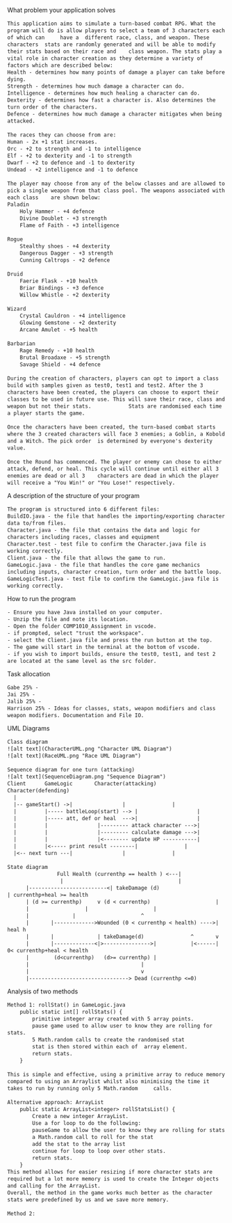 What problem your application solves

	This application aims to simulate a turn-based combat RPG. What the program will do is allow players to select a team of 3 characters each of which can 	have a 	different race, class, and weapon. These characters  stats are randomly generated and will be able to modify their stats based on their race and 	class weapon. The stats play a vital role in character creation as they determine a variety of factors which are described below:
	Health - determines how many points of damage a player can take before dying. 
	Strength - determines how much damage a character can do. 
	Intelligence - determines how much healing a character can do. 
	Dexterity - determines how fast a character is. Also determines the turn order of the characters.
	Defence - determines how much damage a character mitigates when being attacked. 

	The races they can choose from are:
	Human - 2x +1 stat increases.
	Orc - +2 to strength and -1 to intelligence
	Elf - +2 to dexterity and -1 to strength
	Dwarf - +2 to defence and -1 to dexterity
	Undead - +2 intelligence and -1 to defence

	The player may choose from any of the below classes and are allowed to pick a single weapon from that class pool. The weapons associated with each class 	are shown below:
	Paladin
		Holy Hammer - +4 defence
		Divine Doublet - +3 strength
		Flame of Faith - +3 intelligence

	Rogue
		Stealthy shoes - +4 dexterity
		Dangerous Dagger - +3 strength
		Cunning Caltrops - +2 defence

	Druid
		Faerie Flask - +10 health
		Briar Bindings - +3 defence
		Willow Whistle - +2 dexterity

	Wizard
		Crystal Cauldron - +4 intelligence
		Glowing Gemstone - +2 dexterity
		Arcane Amulet - +5 health

	Barbarian
		Rage Remedy - +10 health
		Brutal Broadaxe - +5 strength
		Savage Shield - +4 defence

	During the creation of characters, players can opt to import a class build with samples given as test0, test1 and test2. After the 3 characters have been created, the players can choose to export their classes to be used in future use. This will save their race, class and weapon but not their stats. 			Stats are randomised each time a player starts the game.

	Once the characters have been created, the turn-based combat starts where the 3 created characters will face 3 enemies; a Goblin, a Kobold and a Witch. The pick order 	is determined by everyone's dexterity value. 

	Once the Round has commenced. The player or enemy can chose to either attack, defend, or heal. This cycle will continue until either all 3 enemies are dead or all 3 	characters are dead in which the player will receive a "You Win!" or "You Lose!" respectively. 



A description of the structure of your program

	The program is structured into 6 different files:
	BuildIO.java - the file that handles the importing/exporting character data to/from files. 
	Character.java - the file that contains the data and logic for characters including races, classes and equipment
 	Character.test - test file to confirm the Character.java file is working correctly.
	Client.java - the file that allows the game to run.
	GameLogic.java - the file that handles the core game mechanics including inputs, character creation, turn order and the battle loop. 
	GameLogicTest.java - test file to confirm the GameLogic.java file is working correctly.
 
How to run the program

	- Ensure you have Java installed on your computer.
	- Unzip the file and note its location.
	- Open the folder COMP1010_Assignment in vscode.
	- if prompted, select "trust the workspace".
	- select the Client.java file and press the run button at the top.
	- The game will start in the terminal at the bottom of vscode.
	- if you wish to import builds, ensure the test0, test1, and test 2 are located at the same level as the src folder. 

Task allocation 

	Gabe 25% - 
	Jai 25% - 
	Jalib 25% - 
	Harrison 25% - Ideas for classes, stats, weapon modifiers and class weapon modifiers. Documentation and File IO.

UML Diagrams

	Class diagram
	![alt text](CharacterUML.png "Character UML Diagram") 
	![alt text](RaceUML.png "Race UML Diagram")

	Sequence diagram for one turn (attacking)
 	![alt text](SequenceDiagram.png "Sequence Diagram")
	Client		GameLogic		Character(attacking)		Character(defending)
	  |
	  |-- gameStart() ->|				 |				 |
	  |		    |----- battleLoop(start) --> |     				 |
	  |		    |----- att, def or heal  --->|      			 |
	  |		    |				 |--------- attack character --->|
	  |		    |				 |--------- calculate damage --->|
	  |		    |				 |<-------- update HP -----------|
	  |		    |<----- print result --------|				 |
	  |<-- next turn ---|				 |				 |
	
	State diagram
					Full Health (currenthp == health ) <---|
	  				 |                                     |
	      |-------------------------<| takeDamage (d)                      | currenthp+heal >= health
	      | (d >= currenthp)   	 v (d < currenthp)                     |
	      |			         | 				       |
	      |				 |				       ^ 
 	      |		  |------------->Wounded (0 < currenthp < health) ---->| heal h 
 	      |		  |              | takeDamage(d)               ^       v
 	      |		  |-------------<|>--------------->|           |<------| 0< currenthp+heal < health
  	      |		   (d<currenthp)   (d>= currenthp) |
	      |			                           |
	      |			                           v
	      |--------------------------------> Dead (currenthp <=0)

Analysis of two methods

	Method 1: rollStat() in GameLogic.java
		public static int[] rollStats() {
			primitive integer array created with 5 array points.
			pause game used to allow user to know they are rolling for stats.
			5 Math.random calls to create the randomised stat
			stat is then stored within each of  array element. 
			return stats.
		}

	This is simple and effective, using a primitive array to reduce memory compared to using an Arraylist whilst also minimising the time it takes to run by running only 5 Math.random 	calls.
	
	Alternative approach: ArrayList
		public static ArrayList<integer> rollStatsList() {
			Create a new integer ArrayList.
			Use a for loop to do the following:
			pauseGame to allow the user to know they are rolling for stats
			a Math.random call to roll for the stat
			add the stat to the array list
			continue for loop to loop over other stats.
			return stats.
		}
	This method allows for easier resizing if more character stats are required but a lot more memory is used to create the Integer objects and calling for the ArrayList. 
	Overall, the method in the game works much better as the character stats were predefined by us and we save more memory. 

	Method 2: 
	
	

	
